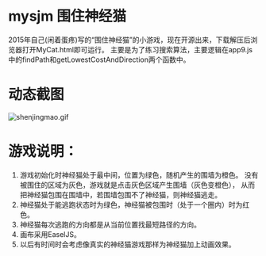 # mysjm 围住神经猫
2015年自己(闲着蛋疼)写的“围住神经猫”的小游戏，现在开源出来，下载解压后浏览器打开MyCat.html即可运行。
主要是为了练习搜索算法，主要逻辑在app9.js中的findPath和getLowestCostAndDirection两个函数中。
# 动态截图
![shenjingmao.gif](https://i.loli.net/2020/06/22/oJkGh3qWsiHrS9A.gif)
# 游戏说明：
1. 游戏初始化时神经猫处于最中间，位置为绿色，随机产生的围墙为橙色。
没有被围住的区域为灰色，游戏就是点击灰色区域产生围墙（灰色变橙色），
从而把神经猫包围在围墙中，若围墙包围不了神经猫，则神经猫逃走。
2. 神经猫处于能逃跑状态时为绿色，神经猫被包围时（处于一个圈内）时为红色。
3. 神经猫每次逃跑的方向都是从当前位置找最短路径的方向。
4. 画布采用EaselJS。
5. 以后有时间时会考虑像真实的神经猫游戏那样为神经猫加上动画效果。
